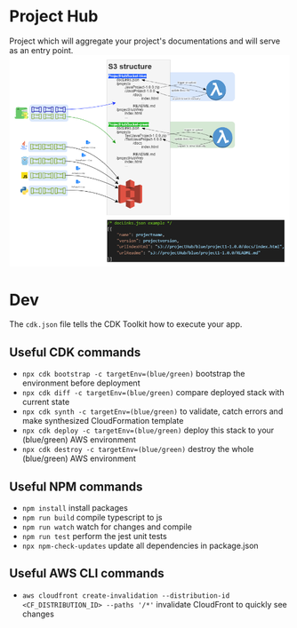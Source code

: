 # Project Hub
Project which will aggregate your project's documentations and will serve as an entry point.
![Project Hub architecture with blue/green deployment strategy](./resource/projectHub.png)

# Dev
The `cdk.json` file tells the CDK Toolkit how to execute your app.

## Useful CDK commands
* `npx cdk bootstrap -c targetEnv=(blue/green)`     bootstrap the environment before deployment
* `npx cdk diff -c targetEnv=(blue/green)`          compare deployed stack with current state
* `npx cdk synth -c targetEnv=(blue/green)`         to validate, catch errors and make synthesized CloudFormation template
* `npx cdk deploy -c targetEnv=(blue/green)`        deploy this stack to your (blue/green) AWS environment
* `npx cdk destroy -c targetEnv=(blue/green)`       destroy the whole (blue/green) AWS environment

## Useful NPM commands
* `npm install`                                     install packages
* `npm run build`                                   compile typescript to js
* `npm run watch`                                   watch for changes and compile
* `npm run test`                                    perform the jest unit tests
* `npx npm-check-updates`                           update all dependencies in package.json

## Useful AWS CLI commands
* `aws cloudfront create-invalidation --distribution-id <CF_DISTRIBUTION_ID> --paths '/*'`   invalidate CloudFront to quickly see changes
